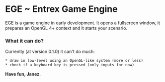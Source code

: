 # EGE ~ Entrex Game Engine
EGE is a game engine in early development. It opens a fullscreen window,
it prepares an OpenGL 4+ context and it starts your scenario.

### What it can do?
Currently (at version 0.1.0) it can't do much:

    * draw in low-level using an OpenGL-like system (more or less)
    * check if a keyboard key is pressed (only inputs for now)

**Have fun, Janez.**
